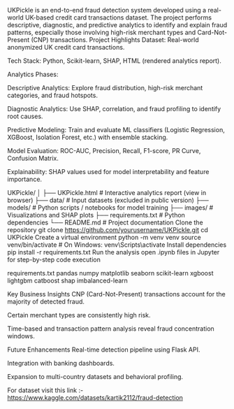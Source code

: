 UKPickle is an end-to-end fraud detection system developed using a real-world UK-based credit card transactions dataset. 
The project performs descriptive, diagnostic, and predictive analytics to identify and explain fraud patterns, especially those involving high-risk merchant types 
and Card-Not-Present (CNP) transactions.
Project Highlights
Dataset: Real-world anonymized UK credit card transactions.

Tech Stack: Python, Scikit-learn, SHAP, HTML (rendered analytics report).

Analytics Phases:

Descriptive Analytics: Explore fraud distribution, high-risk merchant categories, and fraud hotspots.

Diagnostic Analytics: Use SHAP, correlation, and fraud profiling to identify root causes.

Predictive Modeling: Train and evaluate ML classifiers (Logistic Regression, XGBoost, Isolation Forest, etc.) with ensemble stacking.

Model Evaluation: ROC-AUC, Precision, Recall, F1-score, PR Curve, Confusion Matrix.

Explainability: SHAP values used for model interpretability and feature importance.

UKPickle/
│
├── UKPickle.html        # Interactive analytics report (view in browser)
├── data/                # Input datasets (excluded in public version)
├── models/              # Python scripts / notebooks for model training
├── images/              # Visualizations and SHAP plots
├── requirements.txt     # Python dependencies
└── README.md            # Project documentation
Clone the repository
git clone https://github.com/yourusername/UKPickle.git
cd UKPickle
Create a virtual environment
python -m venv venv
source venv/bin/activate  # On Windows: venv\Scripts\activate
Install dependencies
pip install -r requirements.txt
Run the analysis
open .ipynb files in Jupyter for step-by-step code execution

requirements.txt
pandas
numpy
matplotlib
seaborn
scikit-learn
xgboost
lightgbm
catboost
shap
imbalanced-learn


Key Business Insights
CNP (Card-Not-Present) transactions account for the majority of detected fraud.

Certain merchant types are consistently high risk.

Time-based and transaction pattern analysis reveal fraud concentration windows.



Future Enhancements
Real-time detection pipeline using Flask API.


Integration with banking dashboards.

Expansion to multi-country datasets and behavioral profiling.

For dataset visit this link :- https://www.kaggle.com/datasets/kartik2112/fraud-detection
